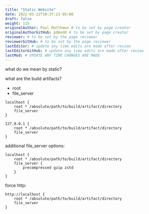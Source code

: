 ```yaml
---
title: "Static Website"
date: 2022-03-22T10:37:21-05:00
draft: false
weight: 115
originalAuthor: Paul Matthews # to be set by page creator
originalAuthorGitHub: pdmxdd # to be set by page creator
reviewer: # to be set by the page reviewer
reviewerGitHub: # to be set by the page reviewer
lastEditor: # update any time edits are made after review
lastEditorGitHub: # update any time edits are made after review
lastMod: # UPDATE ANY TIME CHANGES ARE MADE
---
```


what do we mean by static?

what are the build artifacts?

- root
- file_server


```
localhost {
    root * /absolute/path/to/build/artifact/directory
    file_server
}
```

```
127.0.0.1 {
    root * /absolute/path/to/build/artifact/directory
    file_server
}
```

additional file_server options:

```
localhost {
    root * /absolute/path/to/build/artifact/directory
    file_server {
        precompressed gzip zstd
    } 
}
```

force http:

```
http://localhost {
    root * /absolute/path/to/build/artifact/directory
    file_server
}
```